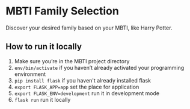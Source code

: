# MBTI Family Selection
Discover your desired family based on your MBTI, like Harry Potter.

## How to run it locally
1. Make sure you’re in the MBTI project directory
2. `env/bin/activate` if you haven’t already activated your programming environment
3. `pip install flask` if you haven't already installed flask
4. `export FLASK_APP=app` set the place for application
5. `export FLASK_ENV=development` run it in development mode
6. `flask run` run it locally

